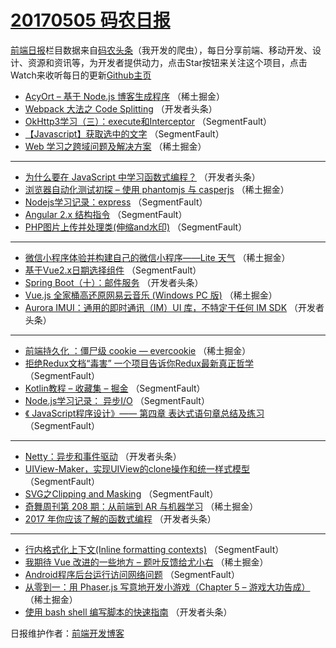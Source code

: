 # [20170505 码农日报](05.md)

[前端日报](http://caibaojian.com/c/news)栏目数据来自[码农头条](http://hao.caibaojian.com/)（我开发的爬虫），每日分享前端、移动开发、设计、资源和资讯等，为开发者提供动力，点击Star按钮来关注这个项目，点击Watch来收听每日的更新[Github主页](https://github.com/kujian/frontendDaily)
* [AcyOrt &#8211; 基于 Node.js 博客生成程序](http://hao.caibaojian.com/37053.html) （稀土掘金）
* [Webpack 大法之 Code Splitting](http://hao.caibaojian.com/37102.html) （开发者头条）
* [OkHttp3学习（三）：execute和Interceptor](http://hao.caibaojian.com/37086.html) （SegmentFault）
* [【Javascript】获取选中的文字](http://hao.caibaojian.com/37076.html) （SegmentFault）
* [Web 学习之跨域问题及解决方案](http://hao.caibaojian.com/37052.html) （稀土掘金）

***
* [为什么要在 JavaScript 中学习函数式编程？](http://hao.caibaojian.com/37095.html) （开发者头条）
* [浏览器自动化测试初探 &#8211; 使用 phantomjs 与 casperjs](http://hao.caibaojian.com/37055.html) （稀土掘金）
* [Nodejs学习记录：express](http://hao.caibaojian.com/37080.html) （SegmentFault）
* [Angular 2.x 结构指令](http://hao.caibaojian.com/37081.html) （SegmentFault）
* [PHP图片上传并处理类(伸缩and水印)](http://hao.caibaojian.com/37085.html) （SegmentFault）

***
* [微信小程序体验并构建自己的微信小程序——Lite 天气](http://hao.caibaojian.com/37050.html) （稀土掘金）
* [基于Vue2.x日期选择组件](http://hao.caibaojian.com/37075.html) （SegmentFault）
* [Spring Boot（十）：邮件服务](http://hao.caibaojian.com/37104.html) （开发者头条）
* [Vue.js 全家桶高还原网易云音乐 (Windows PC 版)](http://hao.caibaojian.com/37054.html) （稀土掘金）
* [Aurora IMUI：通用的即时通讯（IM）UI 库，不特定于任何 IM SDK](http://hao.caibaojian.com/37096.html) （开发者头条）

***
* [前端持久化 ：僵尸级 cookie &#8212; evercookie](http://hao.caibaojian.com/37045.html) （稀土掘金）
* [拒绝Redux文档“毒害” 一个项目告诉你Redux最新真正哲学](http://hao.caibaojian.com/37072.html) （SegmentFault）
* [Kotlin教程 &#8211; 收藏集 &#8211; 掘金](http://hao.caibaojian.com/37083.html) （SegmentFault）
* [Node.js学习记录： 异步I/O](http://hao.caibaojian.com/37073.html) （SegmentFault）
* [《 JavaScript程序设计》—— 第四章 表达式语句章总结及练习](http://hao.caibaojian.com/37084.html) （SegmentFault）

***
* [Netty：异步和事件驱动](http://hao.caibaojian.com/37101.html) （开发者头条）
* [UIView-Maker，实现UIView的clone操作和统一样式模型](http://hao.caibaojian.com/37074.html) （SegmentFault）
* [SVG之Clipping and Masking](http://hao.caibaojian.com/37087.html) （SegmentFault）
* [奇舞周刊第 208 期：从前端到 AR 与机器学习](http://hao.caibaojian.com/37042.html) （稀土掘金）
* [2017 年你应该了解的函数式编程](http://hao.caibaojian.com/37094.html) （开发者头条）

***
* [行内格式化上下文(Inline formatting contexts)](http://hao.caibaojian.com/37078.html) （SegmentFault）
* [我期待 Vue 改进的一些地方 &#8211; 题叶反馈给尤小右](http://hao.caibaojian.com/37043.html) （稀土掘金）
* [Android程序后台运行访问网络问题](http://hao.caibaojian.com/37079.html) （SegmentFault）
* [从零到一：用 Phaser.js 写意地开发小游戏（Chapter 5 &#8211; 游戏大功告成）](http://hao.caibaojian.com/37036.html) （稀土掘金）
* [使用 bash shell 编写脚本的快速指南](http://hao.caibaojian.com/37099.html) （开发者头条）

日报维护作者：[前端开发博客](http://caibaojian.com/) 
